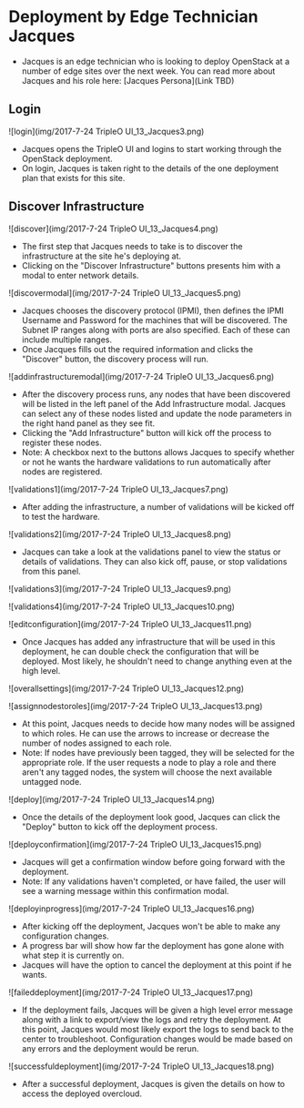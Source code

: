 # Deployment by Edge Technician Jacques

- Jacques is an edge technician who is looking to deploy OpenStack at a number of edge sites over the next week. You can read more about Jacques and his role here:
[Jacques Persona](Link TBD)

## Login

![login](img/2017-7-24 TripleO UI_13_Jacques3.png)
- Jacques opens the TripleO UI and logins to start working through the OpenStack deployment.
- On login, Jacques is taken right to the details of the one deployment plan that exists for this site.

## Discover Infrastructure

![discover](img/2017-7-24 TripleO UI_13_Jacques4.png)
- The first step that Jacques needs to take is to discover the infrastructure at the site he's deploying at.
- Clicking on the "Discover Infrastructure" buttons presents him with a modal to enter network details.

![discovermodal](img/2017-7-24 TripleO UI_13_Jacques5.png)
- Jacques chooses the discovery protocol (IPMI), then defines the IPMI Username and Password for the machines that will be discovered. The Subnet IP ranges along with ports are also specified. Each of these can include multiple ranges.
- Once Jacques fills out the required information and clicks the "Discover" button, the discovery process will run.

![addinfrastructuremodal](img/2017-7-24 TripleO UI_13_Jacques6.png)
- After the discovery process runs, any nodes that have been discovered will be listed in the left panel of the Add Infrastructure modal. Jacques can select any of these nodes listed and update the node parameters in the right hand panel as they see fit.
- Clicking the "Add Infrastructure" button will kick off the process to register these nodes.
- Note: A checkbox next to the buttons allows Jacques to specify whether or not he wants the hardware validations to run automatically after nodes are registered.

![validations1](img/2017-7-24 TripleO UI_13_Jacques7.png)
- After adding the infrastructure, a number of validations will be kicked off to test the hardware.

![validations2](img/2017-7-24 TripleO UI_13_Jacques8.png)
- Jacques can take a look at the validations panel to view the status or details of validations. They can also kick off, pause, or stop validations from this panel.

![validations3](img/2017-7-24 TripleO UI_13_Jacques9.png)

![validations4](img/2017-7-24 TripleO UI_13_Jacques10.png)

![editconfiguration](img/2017-7-24 TripleO UI_13_Jacques11.png)
- Once Jacques has added any infrastructure that will be used in this deployment, he can double check the configuration that will be deployed. Most likely, he shouldn't need to change anything even at the high level.

![overallsettings](img/2017-7-24 TripleO UI_13_Jacques12.png)

![assignnodestoroles](img/2017-7-24 TripleO UI_13_Jacques13.png)
- At this point, Jacques needs to decide how many nodes will be assigned to which roles. He can use the arrows to increase or decrease the number of nodes assigned to each role.
- Note: If nodes have previously been tagged, they will be selected for the appropriate role. If the user requests a node to play a role and there aren't any tagged nodes, the system will choose the next available untagged node.

![deploy](img/2017-7-24 TripleO UI_13_Jacques14.png)
- Once the details of the deployment look good, Jacques can click the "Deploy" button to kick off the deployment process.

![deployconfirmation](img/2017-7-24 TripleO UI_13_Jacques15.png)
- Jacques will get a confirmation window before going forward with the deployment.
- Note: If any validations haven't completed, or have failed, the user will see a warning message within this confirmation modal.

![deployinprogress](img/2017-7-24 TripleO UI_13_Jacques16.png)
- After kicking off the deployment, Jacques won't be able to make any configuration changes.
- A progress bar will show how far the deployment has gone alone with what step it is currently on.
- Jacques will have the option to cancel the deployment at this point if he wants.

![faileddeployment](img/2017-7-24 TripleO UI_13_Jacques17.png)
- If the deployment fails, Jacques will be given a high level error message along with a link to export/view the logs and retry the deployment. At this point, Jacques would most likely export the logs to send back to the center to troubleshoot. Configuration changes would be made based on any errors and the deployment would be rerun.

![successfuldeployment](img/2017-7-24 TripleO UI_13_Jacques18.png)
- After a successful deployment, Jacques is given the details on how to access the deployed overcloud.
